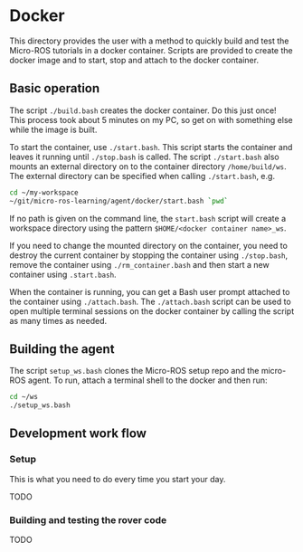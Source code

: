 # Docker

This directory provides the user with a method to quickly build and test the
Micro-ROS tutorials in a docker container.  Scripts are provided to
create the docker image and to start, stop and attach to the docker container.

## Basic operation

The script `./build.bash` creates the docker container.  Do this
just once!  This process took about 5 minutes on my PC, so get on with
something else while the image is built.

To start the container, use `./start.bash`.  This script starts the
container and leaves it running until `./stop.bash` is called. The script
`./start.bash` also mounts an external directory on to the container
directory `/home/build/ws`.  The external directory can be specified when
calling `./start.bash`, e.g.

```bash
cd ~/my-workspace
~/git/micro-ros-learning/agent/docker/start.bash `pwd`
```

If no path is given on the command line, the `start.bash` script will create
a workspace directory using the pattern `$HOME/<docker container name>_ws`.

If you need to change the mounted directory on the container, you need to
destroy the current container by stopping the container using `./stop.bash`,
remove the container using `./rm_container.bash` and then start a new
container using `.start.bash`.

When the container is running, you can get a Bash user prompt attached to the
container using `./attach.bash`.  The `./attach.bash` script can
be used to open multiple terminal sessions on the docker container by calling
the script as many times as needed.

## Building the agent

The script `setup_ws.bash` clones the Micro-ROS setup repo and the micro-ROS agent. To run, attach
a terminal shell to the docker and then run:

```bash
cd ~/ws
./setup_ws.bash
```

## Development work flow

### Setup

This is what you need to do every time you start your day.

TODO

### Building and testing the rover code

TODO
